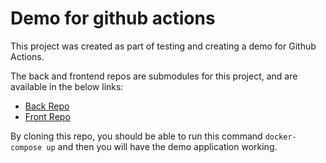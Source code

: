 # Demo for github actions

This project was created as part of testing and creating a demo for Github Actions. 

The back and frontend repos are submodules for this project, and are available in the below links: 

* [Back Repo](https://github.com/IchrakMars/container-chat-back-example)
* [Front Repo](https://github.com/IchrakMars/container-chat-front-example)

By cloning this repo, you should be able to run this command `docker-compose up` and then you will have the demo application working. 

